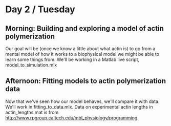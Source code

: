 # Day 2 / Tuesday

## Morning: Building and exploring a model of actin polymerization

Our goal will be (once we know a little about what actin is) to go from a mental model of how it works to a biophysical model we might be able to learn some things from. We'll be working in a Matlab live script, model_to_simulation.mlx

## Afternoon: Fitting models to actin polymerization data

Now that we've seen how our model behaves, we'll compare it with data. We'll work in fitting_to_data.mlx. Data on experimental actin lengths in actin_lengths.mat is from http://www.rpgroup.caltech.edu/mbl_physiology/programming.
